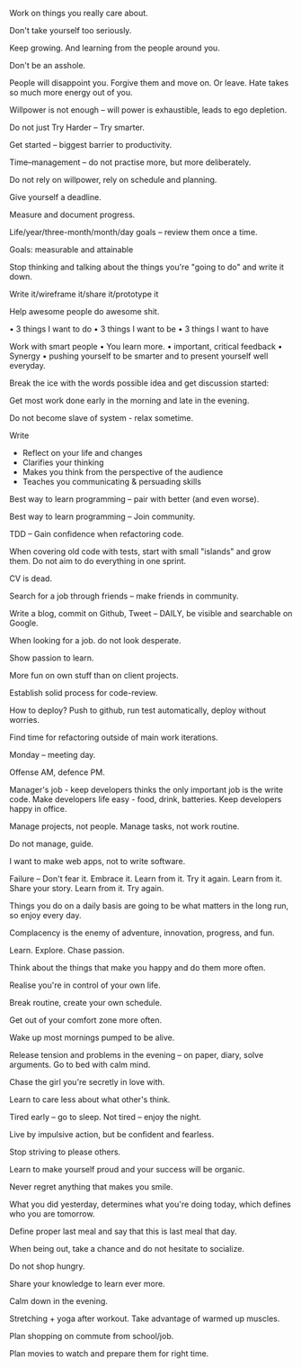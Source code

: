 
Work on things you really care about.

Don't take yourself too seriously.

Keep growing. And learning from the people around you.

Don't be an asshole.

People will disappoint you. Forgive them and move on. Or leave. Hate takes so much more energy out of you.


Willpower is not enough – will power is exhaustible, leads to ego depletion.

Do not just Try Harder – Try smarter.

Get started – biggest barrier to productivity.

Time–management – do not practise more, but more deliberately.

Do not rely on willpower, rely on schedule and planning.

Give yourself a deadline.

Measure and document progress.

Life/year/three-month/month/day goals – review them once a time.

Goals: measurable and attainable

Stop thinking and talking about the things you're "going to do" and write it down.

Write it/wireframe it/share it/prototype it

Help awesome people do awesome shit.

• 3 things I want to do
• 3 things I want to be
• 3 things I want to have


Work with smart people
• You learn more.
• important, critical feedback
• Synergy
• pushing yourself to be smarter and to present yourself well everyday.

Break the ice with the words possible idea and get discussion started:

Get most work done early in the morning and late in the evening.

Do not become slave of system - relax sometime.


Write
* Reflect on your life and changes
* Clarifies your thinking
* Makes you think from the perspective of the audience
* Teaches you communicating & persuading skills


Best way to learn programming – pair with better (and even worse).

Best way to learn programming – Join community.

TDD – Gain confidence when refactoring code.

When covering old code with tests, start with small "islands" and grow them. Do not aim to do everything in one sprint.

CV is dead.

Search for a job through friends – make friends in community.

Write a blog, commit on Github, Tweet – DAILY, be visible and searchable on Google.

When looking for a job. do not look desperate.

Show passion to learn.

More fun on own stuff than on client projects.

Establish solid process for code-review.

How to deploy? Push to github, run test automatically, deploy without worries.

Find time for refactoring outside of main work iterations.

Monday – meeting day.

Offense AM, defence PM.

Manager's job - keep developers thinks the only important job is the write code.
Make developers life easy - food, drink, batteries. Keep developers happy in office.

Manage projects, not people. Manage tasks, not work routine.

Do not manage, guide.

I want to make web apps, not to write software.

Failure – Don't fear it. Embrace it. Learn from it. Try it again. Learn from it. Share your story. Learn from it. Try again.

Things you do on a daily basis are going to be what matters in the long run, so enjoy every day.

Complacency is the enemy of adventure, innovation, progress, and fun.

Learn. Explore. Chase passion.

Think about the things that make you happy and do them more often.

Realise you're in control of your own life.

Break routine, create your own schedule.

Get out of your comfort zone more often.

Wake up most mornings pumped to be alive.

Release tension and problems in the evening – on paper, diary, solve arguments. Go to bed with calm mind.

Chase the girl you're secretly in love with.

Learn to care less about what other's think.

Tired early – go to sleep. Not tired – enjoy the night.

Live by impulsive action, but be confident and fearless.

Stop striving to please others.

Learn to make yourself proud and your success will be organic.

Never regret anything that makes you smile.

What you did yesterday, determines what you're doing today, which defines who you are tomorrow.

Define proper last meal and say that this is last meal that day.

When being out, take a chance and do not hesitate to socialize.

Do not shop hungry.

Share your knowledge to learn ever more.

Calm down in the evening.

Stretching + yoga after workout. Take advantage of warmed up muscles.

Plan shopping on commute from school/job.

Plan movies to watch and prepare them for right time.